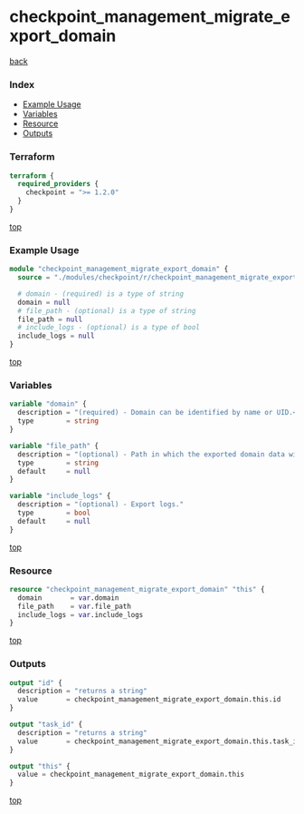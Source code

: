 # checkpoint_management_migrate_export_domain

[back](../checkpoint.md)

### Index

- [Example Usage](#example-usage)
- [Variables](#variables)
- [Resource](#resource)
- [Outputs](#outputs)

### Terraform

```terraform
terraform {
  required_providers {
    checkpoint = ">= 1.2.0"
  }
}
```

[top](#index)

### Example Usage

```terraform
module "checkpoint_management_migrate_export_domain" {
  source = "./modules/checkpoint/r/checkpoint_management_migrate_export_domain"

  # domain - (required) is a type of string
  domain = null
  # file_path - (optional) is a type of string
  file_path = null
  # include_logs - (optional) is a type of bool
  include_logs = null
}
```

[top](#index)

### Variables

```terraform
variable "domain" {
  description = "(required) - Domain can be identified by name or UID.<br><font color=\"red\">Required only for</font> exporting domain from Multi-Domain Server."
  type        = string
}

variable "file_path" {
  description = "(optional) - Path in which the exported domain data will be saved. <br>Should be the directory path or the full file path with \".tgz\" <br>If no path was inserted the default will be: \"/var/log/&lt;domain name&gt;_&lt;date&gt;.tgz\"."
  type        = string
  default     = null
}

variable "include_logs" {
  description = "(optional) - Export logs."
  type        = bool
  default     = null
}
```

[top](#index)

### Resource

```terraform
resource "checkpoint_management_migrate_export_domain" "this" {
  domain       = var.domain
  file_path    = var.file_path
  include_logs = var.include_logs
}
```

[top](#index)

### Outputs

```terraform
output "id" {
  description = "returns a string"
  value       = checkpoint_management_migrate_export_domain.this.id
}

output "task_id" {
  description = "returns a string"
  value       = checkpoint_management_migrate_export_domain.this.task_id
}

output "this" {
  value = checkpoint_management_migrate_export_domain.this
}
```

[top](#index)